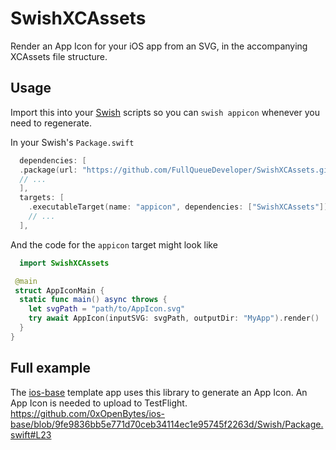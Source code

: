 # SwishXCAssets

Render an App Icon for your iOS app from an SVG, in the accompanying XCAssets file structure.

## Usage

Import this into your [Swish](https://github.com/FullQueueDeveloper/Swish.git) scripts so you can `swish appicon` whenever you need to regenerate.

In your Swish's `Package.swift`

```swift
  dependencies: [
  .package(url: "https://github.com/FullQueueDeveloper/SwishXCAssets.git", from: "0.1.0"),
  // ...
  ],
  targets: [
    .executableTarget(name: "appicon", dependencies: ["SwishXCAssets"]),
    // ...
  ],
```

And the code for the `appicon` target might look like

```swift
  import SwishXCAssets

 @main
 struct AppIconMain {
  static func main() async throws {
    let svgPath = "path/to/AppIcon.svg"
    try await AppIcon(inputSVG: svgPath, outputDir: "MyApp").render()
  }
}
```

## Full example

The [ios-base](https://github.com/0xOpenBytes/ios-base) template app uses this library to generate an App Icon. An App Icon is needed to upload to TestFlight.
https://github.com/0xOpenBytes/ios-base/blob/9fe9836bb5e771d70ceb34114ec1e95745f2263d/Swish/Package.swift#L23
